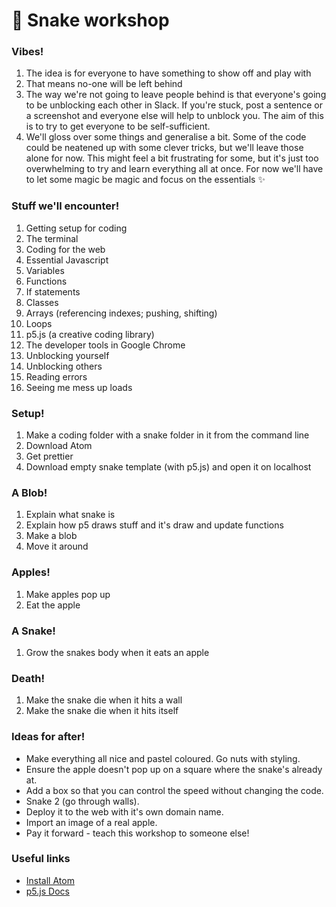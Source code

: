 # 🐍 Snake workshop

### Vibes!

1. The idea is for everyone to have something to show off and play with
2. That means no-one will be left behind
3. The way we're not going to leave people behind is that everyone's going to be unblocking each other in Slack. If you're stuck, post a sentence or a screenshot and everyone else will help to unblock you. The aim of this is to try to get everyone to be self-sufficient.
4. We'll gloss over some things and generalise a bit. Some of the code could be neatened up with some clever tricks, but we'll leave those alone for now. This might feel a bit frustrating for some, but it's just too overwhelming to try and learn everything all at once. For now we'll have to let some magic be magic and focus on the essentials ✨

### Stuff we'll encounter!

1. Getting setup for coding
2. The terminal
3. Coding for the web
4. Essential Javascript
5. Variables
6. Functions
7. If statements
8. Classes
9. Arrays (referencing indexes; pushing, shifting)
10. Loops
11. p5.js (a creative coding library)
12. The developer tools in Google Chrome
13. Unblocking yourself
14. Unblocking others
15. Reading errors
16. Seeing me mess up loads

### Setup!

1. Make a coding folder with a snake folder in it from the command line
2. Download Atom
3. Get prettier
4. Download empty snake template (with p5.js) and open it on localhost

### A Blob!

1. Explain what snake is
2. Explain how p5 draws stuff and it's draw and update functions
3. Make a blob
4. Move it around

### Apples!

1. Make apples pop up
2. Eat the apple

### A Snake!

1. Grow the snakes body when it eats an apple

### Death!

1. Make the snake die when it hits a wall
2. Make the snake die when it hits itself

### Ideas for after!

- Make everything all nice and pastel coloured. Go nuts with styling.
- Ensure the apple doesn't pop up on a square where the snake's already at.
- Add a box so that you can control the speed without changing the code.
- Snake 2 (go through walls).
- Deploy it to the web with it's own domain name.
- Import an image of a real apple.
- Pay it forward - teach this workshop to someone else!

### Useful links

- [Install Atom](https://atom.io/)
- [p5.js Docs](https://p5js.org/reference/)
